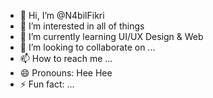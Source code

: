 - 👋 Hi, I’m @N4bilFikri
- 👀 I’m interested in all of things
- 🌱 I’m currently learning UI/UX Design & Web
- 💞️ I’m looking to collaborate on ...
- 📫 How to reach me ...
- 😄 Pronouns: Hee Hee
- ⚡ Fun fact: ...

<!---
N4bilFikri/N4bilFikri is a ✨ special ✨ repository because its `README.md` (this file) appears on your GitHub profile.
You can click the Preview link to take a look at your changes.
--->
